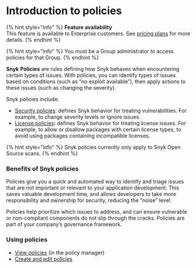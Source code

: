 # Introduction to policies

{% hint style="info" %}
**Feature availability**\
This feature is available to Enterprise customers. See [pricing plans](https://snyk.io/plans/) for more details.
{% endhint %}

{% hint style="info" %}
You must be a Group administrator to access policies for that Group.
{% endhint %}

**Snyk** **Policies** are rules defining how Snyk behaves when encountering certain types of issues. With policies, you can identify types of issues based on conditions (such as “no exploit available”), then apply actions to these issues (such as changing the severity).

Snyk policies include:

* [Security policies](security-policies/): defines Snyk behavior for treating vulnerabilities. For example, to change severity levels or ignore issues.
* [License policies](license-policies/)**:** defines Snyk behavior for treating license issues. For example, to allow or disallow packages with certain license types, to avoid using packages containing incompatible licenses.

{% hint style="info" %}
Snyk policies currently only apply to Snyk Open Source scans.
{% endhint %}

### Benefits of Snyk policies

Policies give you a quick and automated way to identify and triage issues that are not important or relevant to your application development. This saves valuable development time, and allows developers to take more responsibility and ownership for security, reducing the “noise” level.

Policies help prioritize which issues to address, and can ensure vulnerable or non-compliant components do not slip through the cracks. Policies are part of your company’s governance framework.

### Using policies

* [View policies](view-policies.md) (in the policy manager)
* [Create and edit policies](create-and-edit-policies.md)
